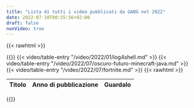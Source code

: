 ```yaml
---
title: "Lista di tutti i video pubblicati da GABG nel 2022"
date: 2022-07-10T00:55:56+02:00
draft: false
nonVideo: true
---
```


{{< rawhtml >}}
<link rel="stylesheet" href="/css/pages/video-list.css">

<table>
	<thead>
		<tr>
			<th>Titolo</th>
			<th>Anno di pubblicazione</th>
			<th>Guardalo</th>
		</tr>
	</thead>
	<tbody>
{{</ rawhtml >}}
{{< video/table-entry "/video/2022/01/log4shell.md" >}}
{{< video/table-entry "/video/2022/07/oscuro-futuro-minecraft-java.md" >}}
{{< video/table-entry "/video/2022/07/fortnite.md" >}}
{{< rawhtml >}}
	</tbody>
</table>
{{</ rawhtml >}}
